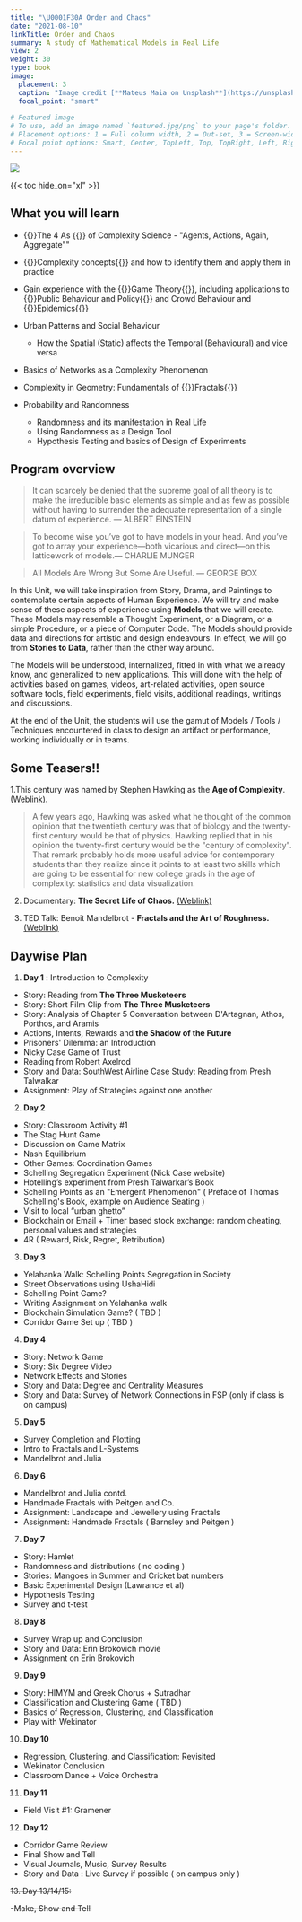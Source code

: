 ```yaml
---
title: "\U0001F30A Order and Chaos"
date: "2021-08-10"
linkTitle: Order and Chaos 
summary: A study of Mathematical Models in Real Life
view: 2
weight: 30
type: book
image:
  placement: 3
  caption: "Image credit [**Mateus Maia on Unsplash**](https://unsplash.com/s/photos/clock-at-grand-central-station)"
  focal_point: "smart"
  
# Featured image
# To use, add an image named `featured.jpg/png` to your page's folder.
# Placement options: 1 = Full column width, 2 = Out-set, 3 = Screen-width
# Focal point options: Smart, Center, TopLeft, Top, TopRight, Left, Right, BottomLeft, Bottom, BottomRight
---
```


![](featured.jpg)


{{< toc hide_on="xl" >}}

## What you will learn

- {{<hl>}}The 4 As {{</hl>}} of Complexity Science - "Agents, Actions, Again, Aggregate""
- {{<hl>}}Complexity concepts{{</hl>}} and how to identify them and apply them in practice
- Gain experience with the {{<hl>}}Game Theory{{</hl>}}, including applications to  {{<hl>}}Public Behaviour and Policy{{</hl>}} and Crowd Behaviour and {{<hl>}}Epidemics{{</hl>}}
- Urban Patterns and Social Behaviour 
  - How the Spatial (Static) affects the Temporal (Behavioural) and vice versa

- Basics of Networks as a Complexity Phenomenon
  
- Complexity in Geometry: Fundamentals of {{<hl>}}Fractals{{</hl>}}
  
- Probability and Randomness
  - Randomness and its manifestation in Real Life
  - Using Randomness as a Design Tool
  - Hypothesis Testing and basics of Design of Experiments
  


## Program overview

>It can scarcely be denied that the supreme goal of all theory is to make the irreducible basic elements as simple and as few as possible without having to surrender the adequate representation of a single datum of experience. — ALBERT EINSTEIN

>To become wise you’ve got to have models in your head. And you’ve got to array your experience—both vicarious and direct—on this latticework of models.— CHARLIE MUNGER

>All Models Are Wrong But Some Are Useful. — GEORGE BOX

In this Unit, we will take inspiration from Story, Drama, and Paintings to contemplate certain aspects of Human Experience. We will try and make sense of these aspects of experience using **Models** that we will create. These Models may resemble a Thought Experiment, or a Diagram, or a simple Procedure, or a piece of Computer Code. The Models should provide data and directions for artistic and design endeavours. In effect, we will go from **Stories to Data**, rather than the other way around. 

The Models will be understood, internalized, fitted in with what we already know, and generalized to new applications. This will done with the help of activities based on games, videos, art-related activities, open source software tools, field experiments, field visits, additional readings, writings and discussions. 

At the end of the Unit, the students will use the gamut of Models / Tools / Techniques encountered in class to design an artifact or performance, working individually or in teams.




## Some Teasers!!

1.This century was named by Stephen Hawking as the **Age of Complexity**. [(Weblink)](https://blogs.scientificamerican.com/the-curious-wavefunction/stephen-hawkings-advice-for-twenty-first-century-grads-embrace-complexity/). 
> A few years ago, Hawking was asked what he thought of the common opinion that the twentieth century was that of biology and the twenty-first century would be that of physics. Hawking replied that in his opinion the twenty-first century would be the "century of complexity". That remark probably holds more useful advice for contemporary students than they realize since it points to at least two skills which are going to be essential for new college grads in the age of complexity: statistics and data visualization.



2. Documentary: **The Secret Life of Chaos.** [(Weblink)](https://topdocumentaryfilms.com/secret-life-chaos/)

2. TED Talk: Benoit Mandelbrot - **Fractals and the Art of Roughness.** [(Weblink)](https://www.ted.com/talks/benoit_mandelbrot_fractals_and_the_art_of_roughness/transcript?language=en)


## Daywise Plan

1. **Day 1** : Introduction to Complexity
- Story: Reading from **The Three Musketeers**
- Story: Short Film Clip from **The Three Musketeers**
- Story: Analysis of Chapter 5 Conversation between D'Artagnan, Athos, Porthos, and Aramis
- Actions, Intents, Rewards and **the Shadow of the Future**
- Prisoners' Dilemma: an Introduction
- Nicky Case Game of Trust
- Reading from Robert Axelrod
- Story and Data: SouthWest Airline Case Study: Reading from Presh Talwalkar
- Assignment: Play of Strategies against one another

2. **Day 2**  

- Story: Classroom Activity #1
- The Stag Hunt Game
- Discussion on Game Matrix
- Nash Equilibrium
- Other Games: Coordination Games
- Schelling Segregation Experiment (Nick Case website)
- Hotelling’s experiment from Presh Talwarkar’s Book
- Schelling Points as an "Emergent Phenomenon" ( Preface of Thomas Schelling's Book, example on Audience Seating )
- Visit to local “urban ghetto”
- Blockchain or Email + Timer based stock exchange:
random cheating, personal values and strategies
- 4R ( Reward, Risk, Regret, Retribution)

3. **Day 3**

- Yelahanka Walk: Schelling Points Segregation in Society
- Street Observations using UshaHidi
- Schelling Point Game?
- Writing Assignment on Yelahanka walk  
- Blockchain Simulation Game? ( TBD )
- Corridor Game Set up ( TBD )
  
4. **Day 4**  
- Story: Network Game
- Story: Six Degree Video
- Network Effects and Stories
- Story and Data: Degree and Centrality Measures
- Story and Data: Survey of Network Connections in FSP (only if class is on campus)


5. **Day 5**  
- Survey Completion and Plotting
- Intro to Fractals and L-Systems
- Mandelbrot and Julia



6. **Day 6**
- Mandelbrot and Julia contd. 
- Handmade Fractals with Peitgen and Co.
- Assignment: Landscape and Jewellery using Fractals
- Assignment: Handmade Fractals ( Barnsley and Peitgen )


7. **Day 7**
- Story: Hamlet
- Randomness and distributions ( no coding )
- Stories: Mangoes in Summer and Cricket bat numbers
- Basic Experimental Design (Lawrance et al)
- Hypothesis Testing
- Survey and t-test


8. **Day 8**
- Survey Wrap up and Conclusion
- Story and Data: Erin Brokovich movie
- Assignment on Erin Brokovich

9. **Day 9**
- Story: HIMYM and Greek Chorus + Sutradhar
- Classification and Clustering Game ( TBD )
- Basics of Regression, Clustering, and Classification
- Play with Wekinator


10. **Day 10**
- Regression, Clustering, and Classification: Revisited
- Wekinator Conclusion
- Classroom Dance + Voice Orchestra


11. **Day 11**
- Field Visit #1: Gramener


12. **Day 12**
- Corridor Game Review
- Final Show and Tell
- Visual Journals, Music, Survey Results
- Story and Data : Live Survey if possible ( on campus only )


~~13.  Day 13/14/15:~~

  -~~Make, Show and Tell~~

